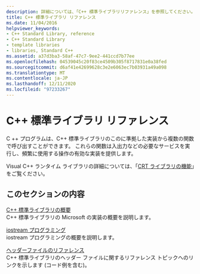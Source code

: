 ```yaml
---
description: 詳細については、「C++ 標準ライブラリリファレンス」を参照してください。
title: C++ 標準ライブラリ リファレンス
ms.date: 11/04/2016
helpviewer_keywords:
- C++ Standard Library, reference
- C++ Standard Library
- template libraries
- libraries, Standard C++
ms.assetid: a37d3ba3-58af-47c7-9ee2-441ccd7b77ee
ms.openlocfilehash: 04539045c20f83ce4509b305f8717831e0a38fed
ms.sourcegitcommit: d6af41e42699628c3e2e6063ec7b03931a49a098
ms.translationtype: MT
ms.contentlocale: ja-JP
ms.lasthandoff: 12/11/2020
ms.locfileid: "97233267"
---
```

# <a name="c-standard-library-reference"></a>C++ 標準ライブラリ リファレンス

C ++ プログラムは、C++ 標準ライブラリのこのに準拠した実装から複数の関数で呼び出すことができます。 これらの関数は入出力などの必要なサービスを実行し、頻繁に使用する操作の有効な実装を提供します。

Visual C++ ランタイム ライブラリの詳細については、「[CRT ライブラリの機能](../c-runtime-library/crt-library-features.md)」をご覧ください。

## <a name="in-this-section"></a>このセクションの内容

[C++ 標準ライブラリの概要](../standard-library/cpp-standard-library-overview.md)\
C++ 標準ライブラリの Microsoft の実装の概要を説明します。

[iostream プログラミング](../standard-library/iostream-programming.md)\
iostream プログラミングの概要を説明します。

[ヘッダーファイルのリファレンス](../standard-library/cpp-standard-library-header-files.md)\
C++ 標準ライブラリのヘッダー ファイルに関するリファレンス トピックへのリンクを示します (コード例を含む)。

